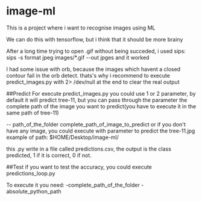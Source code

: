 # image-ml
This is a project where i want to recognise images using ML

We can do this with tensorflow, but i think that it should be more brainy

After a long time trying to open .gif without being succeded, i used sips:
sips -s format jpeg images/*.gif --out jpges
and it worked


I had some issue with orb, because the images which havent a closed contour fail in the orb detect. thats's why i recommend to execute predict_images.py with 2> /dev/null at the end to clear the real output

##Predict
For execute predict_images.py you could use 1 or 2 parameter, by default it will predict tree-11, but you can pass through the parameter the complete path of the image you want to predict(you have to execute it in the same path of tree-11)

 -- path_of_the_folder complete_path_of_image_to_predict
    or if you don't have any image, you could execute with parameter 
    to predict the tree-11.jpg
    example of path: $HOME/Desktop/image-ml/

this .py write in a file called predictions.csv, the output is the class predicted, 1 if it is correct, 0 if not.


##Test
if you want to test the accuracy, you could execute predictions_loop.py

To execute it you need:
	-complete_path_of_the_folder
	-absolute_python_path